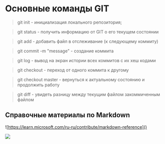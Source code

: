 # Основные команды GIT

> git init - инициализация локального репозитория;

> git status - получить информацию от GIT о его текущем состоянии


> git add - добавить файл в отслеживание (к следующему коммиту)

> git commit -m "message" - создание коммита

> git log - вывод на экран истории всех коммитов с их хеш кодами

> git checkout - переход от одного коммита к другому

> git checkout master - вернуться к актуальному состоянию и продолжить работу

> git diff - увидеть разницу между текущим файлом  закоммиченным файлом

## **Справочные материалы по Markdown**

![https://learn.microsoft.com/ru-ru/contribute/markdown-reference]()

![](https://img.freepik.com/premium-vector/the-end-hand-written-lettering-on-black_116399-28.jpg?w=740)
